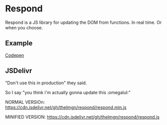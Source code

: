 # Respond
Respond is a JS library for updating the DOM from functions. In real time. Or when you choose.


## Example
[Codepen](https://codepen.io/theLMGN/pen/aMEGgG?editors=0010)

## JSDelivr

"Don't use this in production" they said.

So I say "you think i'm actually gonna update this :omegalul:"

NORMAL VERSIOn: https://cdn.jsdelivr.net/gh/thelmgn/respond/respond.min.js

MINIFIED VERSION: https://cdn.jsdelivr.net/gh/thelmgn/respond/respond.js

